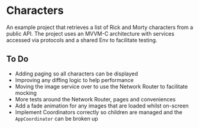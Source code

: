 # Characters

An example project that retrieves a list of Rick and Morty characters from a public API. The project uses an MVVM-C architecture with services accessed via protocols and a shared Env to facilitate testing.


## To Do

- Adding paging so all characters can be displayed
- Improving any diffing logic to help performance
- Moving the image service over to use the Network Router to facilitate mocking
- More tests around the Network Router, pages and conveniences
- Add a fade animation for any images that are loaded whilst on-screen
- Implement Coordinators correctly so children are managed and the `AppCoordinator` can be broken up
